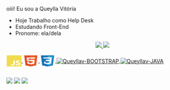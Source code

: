 oiii! Eu sou a Queylla Vitória 

- Hoje Trabalho como Help Desk
- Estudando Front-End
- Pronome: ela/dela

<div align="center">
  <a href="https://github.com/queylav">
  <img height="180em" src="https://github-readme-stats.vercel.app/api?username=queylav&show_icons=true&theme=dracula&include_all_commits=true&count_private=true"/>
  <img height+"180em" src="https://github-readme-stats.vercel.app/api/top-langs/?username=queylav&layout=compact&langs_count=16&theme=dracula"/>
</div>
  
<div style="display: inline_block"><br>
  <img align="center" alt="Queyllav-Js" height="30" width="40" src="https://raw.githubusercontent.com/devicons/devicon/master/icons/javascript/javascript-plain.svg">
  <img align="center" alt="Queyllav-HTML" height="30" width="40" src="https://raw.githubusercontent.com/devicons/devicon/master/icons/html5/html5-original.svg">
  <img align="center" alt="Queyllav-CSS" height="30" width="40" src="https://raw.githubusercontent.com/devicons/devicon/master/icons/css3/css3-original.svg">
  <img align="center" alt="Queyllav-BOOTSTRAP" height="30" width="40" src="https://cdn.jsdelivr.net/gh/devicons/devicon/icons/bootstrap/bootstrap-original.svg">
  <img align="center" alt="Queyllav-JAVA" height="30" width="40" src="https://cdn.jsdelivr.net/gh/devicons/devicon/icons/java/java-original.svg">
  
</div>

  
  ##
  
  <div>  
  <a href = "mailto:queyllavitoria0409@gmail.com"><img src="https://img.shields.io/badge/-Gmail-%23333?style=for-the-badge&logo=gmail&logoColor=white" target="_blank"></a>
  <a href="https://www.linkedin.com/in/queyllavitoria//" target="_blank"><img src="https://img.shields.io/badge/-LinkedIn-%230077B5?style=for-the-badge&logo=linkedin&logoColor=white" target="_blank"></a>
  <a href="https://www.instagram.com/queyllavitoria_/" target="_blank"><img src="https://img.shields.io/badge/-Instagram-%23E4405F?style=for-the-badge&logo=instagram&logoColor=white" target="_blank"></a>
</div>
